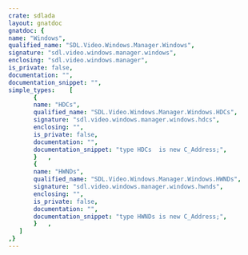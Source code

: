 ```yaml
---
crate: sdlada
layout: gnatdoc
gnatdoc: {
name: "Windows",
qualified_name: "SDL.Video.Windows.Manager.Windows",
signature: "sdl.video.windows.manager.windows",
enclosing: "sdl.video.windows.manager",
is_private: false,
documentation: "",
documentation_snippet: "",
simple_types:    [
       {
       name: "HDCs",
       qualified_name: "SDL.Video.Windows.Manager.Windows.HDCs",
       signature: "sdl.video.windows.manager.windows.hdcs",
       enclosing: "",
       is_private: false,
       documentation: "",
       documentation_snippet: "type HDCs  is new C_Address;",
       }   ,
       {
       name: "HWNDs",
       qualified_name: "SDL.Video.Windows.Manager.Windows.HWNDs",
       signature: "sdl.video.windows.manager.windows.hwnds",
       enclosing: "",
       is_private: false,
       documentation: "",
       documentation_snippet: "type HWNDs is new C_Address;",
       }   ,
   ]
,}
---
```

